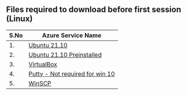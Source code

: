 ## Files required to download before first session (Linux)

| S.No | Azure Service Name |
| ---- | ---------------- |
| 1.   | [Ubuntu 21.10](https://in.mirror.coganng.com/ubuntu-cdimage/21.10/ubuntu-21.10-desktop-amd64.iso) |
| 2.   | [Ubuntu 21.10 Preinstalled](https://telkomuniversity.dl.sourceforge.net/project/osboxes/v/vb/55-U-u/21.10/64bit.7z) |
| 3.   | [VirtualBox](https://download.virtualbox.org/virtualbox/6.1.32/VirtualBox-6.1.32-149290-Win.exe) |
| 4.   | [Putty - Not required for win 10](https://the.earth.li/~sgtatham/putty/0.76/w64/putty-64bit-0.76-installer.msi) |
| 5.   | [WinSCP](https://winscp.net/eng/downloads.php) |

